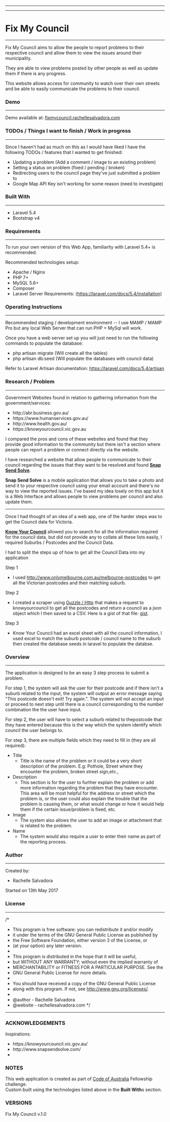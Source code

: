 ****************************************
********************
# Fix My Council
********************
Fix My Council aims to allow the people to report problems to their respective council and allow them to view the issues around their municipality.

They are able to view problems posted by other people as well as update them if there is any progress.

This website allows access for community to watch over their own streets and be able to easily communicate the problems to their council.

### Demo
********
Demo available at: <a href="https://fixmycouncil.rachellesalvadora.com" target="_blank">fixmycouncil.rachellesalvadora.com</a>

### TODOs / Things I want to finish / Work in progress
***********************************
Since I haven't had as much on this as I would have liked I have the following TODOs / features that I wanted to get finished:

* Updating a problem (Add a comment / image to an existing problem)
* Setting a status on problem (fixed / pending / broken)
* Redirecting users to the council page they've just submitted a problem to
* Google Map API Key isn't working for some reason (need to investigate)

### Built With
********************
<ul>
    <li>Laravel 5.4</li>
    <li>Bootstrap v4</li>
</ul>

### Requirements
********************
To run your own version of this Web App, familiarity with Laravel 5.4+ is recommended.

Recommended technologies setup:
<ul>
    <li>Apache / Nginx</li>
    <li>PHP 7+</li>
    <li>MySQL 5.6+</li>
    <li>Composer</li>
    <li>Laravel Server Requirements: (<a href="https://laravel.com/docs/5.4/installation" target="_blank">https://laravel.com/docs/5.4/installation</a>)</li>
</ul>

### Operating Instructions
********************
Recommended staging / development environment
-- I use MAMP / MAMP Pro but any local Web Server that can run PHP + MySql will work.

Once you have a web server set up you will just need to run the following commands to populate the database:
- php artisan migrate (Will create all the tables)
- php artisan db:seed (Will populate the databases with council data)

Refer to Laravel Artisan documentation: https://laravel.com/docs/5.4/artisan

### Research / Problem
**********************
Government Websites found in relation to gathering information from the government/services:

<ul>
    <li>http://abr.business.gov.au/</li>
    <li>https://www.humanservices.gov.au/</li>
    <li>http://www.health.gov.au/</li>
    <li>https://knowyourcouncil.vic.gov.au</li>
</ul>

I compared the pros and cons of these websites and found that they provide good information to the community but there isn't a section where people can report a problem or connect directly via the website. 

I have researched a website that allow people to communicate to their council regarding the issues that they want to be resolved and found <strong><a href="http://www.snapsendsolve.com/" target="_blank">Snap Send Solve</a></strong>.

<strong>Snap Send Solve</strong> is a mobile application that allows you to take a photo and send it to your respective council using your email account and there's no way to view the reported issues. I've based my idea losely on this app but it is a Web Interface and allows people to view problems per council and also update them.

<hr>

Once I had thought of an idea of a web app, one of the harder steps was to get the Council data for Victoria.

<strong><a href="http://knowyourcouncil.vic.gov.au">Know Your Council</a></strong> allowed you to search for all the information required for the council data, but did not provide any to collate all these lists easily, I required Suburbs / Postcodes and the Council Data.

I had to split the steps up of how to get all the Council Data into my application

Step 1
- I used <a href="http://www.onlymelbourne.com.au/melbourne-postcodes" target="_blank">http://www.onlymelbourne.com.au/melbourne-postcodes</a> to get all the Victorian postcodes and their matching suburb.

Step 2
- I created a scraper using <a href="https://github.com/guzzle/guzzle" target="_blank">Guzzle / Http</a> that makes a request to knowyourcouncil to get all the postcodes and return a council as a json object which I then saved to a CSV. Here is a gist of that file: <a href="https://gist.github.com/rachellesalvadora/a1ffa984da71ae0990136a0393506494">gist</a>.

Step 3
- Know Your Council had an excel sheet with all the council information, I used excel to match the suburb postcode / council name to the suburb then created the database seeds in laravel to populate the databse.

### Overview
********************
The application is designed to be an easy 3 step process to submit a problem.

For step 1, the system will ask the user for their postcode and if there isn't a suburb related to the input, the system will output an error message saying "This postcode doesn't exit! Try again.". The system will not accept an input or proceed to next step until there is a council corresponding to the number combination the the user have input.

For step 2, the user will have to select a suburb related to thepostcode that they have entered because this is the way which the system identify which council the user belongs to.

For step 3, there are multiple fields which they need to fill in (they are all required):
<ul>
    <li>Title
    <ul>
        <li>
            Title is the name of the problem or it could be a very short description of the problem. E.g: Pothole, Street where they encounter the problem, broken street sign,etc.,
        </li>
    </ul>
    </li>
    <li>Description
    <ul>
        <li>
            This section is for the user to further explain the problem or add more information regarding the problem that they have encounter. This area will be most helpful for the address or street which the problem is, or the user could also explain the trouble that the problem is causing them, or what would change or how it would help them if the certain issue/problem is fixed, etc.
        </li>
    </ul>
    </li>
    <li>Image
    <ul>
        <li>
            The system also allows the user to add an image or attachment that is related to the problem.
        </li>
    </ul>
    </li>
    <li>Name
        <ul>
            <li>
             The system would also require a user to enter their name as part of the reporting process.
            </li>
        </ul>
    </li>
</ul>

### Author
********************
Created by:<br/>
<ul>
    <li>Rachelle Salvadora</li>
</ul>

Started on 13th May 2017<br/>


### License
********************
/*
* This program is free software: you can redistribute it and/or modify
* it under the terms of the GNU General Public License as published by
* the Free Software Foundation, either version 3 of the License, or
* (at your option) any later version.
* 
* This program is distributed in the hope that it will be useful,
* but WITHOUT ANY WARRANTY; without even the implied warranty of
* MERCHANTABILITY or FITNESS FOR A PARTICULAR PURPOSE.  See the
* GNU General Public License for more details.
* 
* You should have received a copy of the GNU General Public License
* along with this program.  If not, see <http://www.gnu.org/licenses/>.
* 
* @author - Rachelle Salvadora
* @website - rachellesalvadora.com
*/
****************************************

### ACKNOWLEDGEMENTS
Inspirations:
<ul>
    <li>https://knowyourcouncil.vic.gov.au/</li>
    <li>http://www.snapsendsolve.com/<li>
</ul>

### NOTES
This web application is created as part of <a href="http://www.codeforvictoria.org/" target="_blank">Code of Australia</a> Fellowship challenge.<br/>
Custom built using the technologies listed above in the <strong>Built With</strong>s section.

### VERSIONS
Fix My Council v.1.0